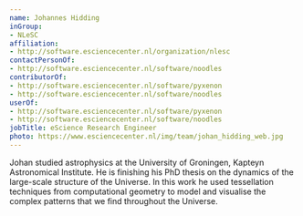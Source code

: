 ```yaml
---
name: Johannes Hidding
inGroup:
- NLeSC
affiliation:
- http://software.esciencecenter.nl/organization/nlesc
contactPersonOf:
- http://software.esciencecenter.nl/software/noodles
contributorOf:
- http://software.esciencecenter.nl/software/pyxenon
- http://software.esciencecenter.nl/software/noodles
userOf:
- http://software.esciencecenter.nl/software/pyxenon
- http://software.esciencecenter.nl/software/noodles
jobTitle: eScience Research Engineer
photo: https://www.esciencecenter.nl/img/team/johan_hidding_web.jpg
---
```

Johan studied astrophysics at the University of Groningen, Kapteyn Astronomical Institute. He is finishing his PhD thesis on the dynamics of the large-scale structure of the Universe. In this work he used tessellation techniques from computational geometry to model and visualise the complex patterns that we find throughout the Universe.


